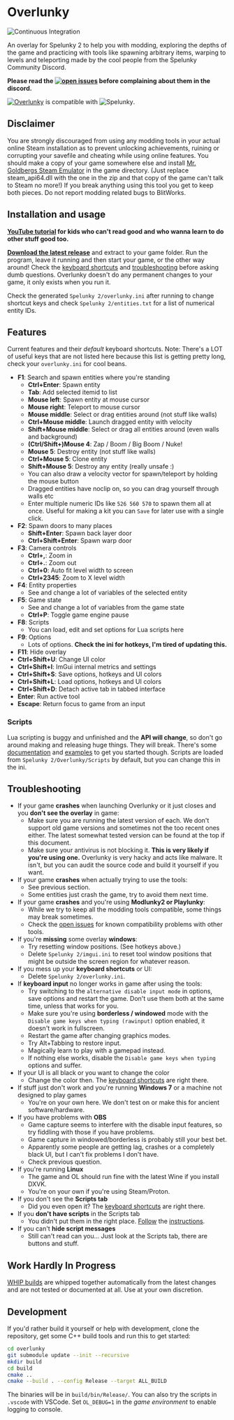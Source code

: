 # Overlunky
![Continuous Integration](https://github.com/spelunky-fyi/overlunky/workflows/Continuous%20Integration/badge.svg)

An overlay for Spelunky 2 to help you with modding, exploring the depths of the game and practicing with tools like spawning arbitrary items, warping to levels and teleporting made by the cool people from the Spelunky Community Discord.

**Please read the [![open issues](https://img.shields.io/github/issues-raw/spelunky-fyi/overlunky)](https://github.com/spelunky-fyi/overlunky/issues) before complaining about them in the discord.**

[![Overlunky](https://img.shields.io/github/v/release/spelunky-fyi/overlunky?label=Overlunky)](https://github.com/spelunky-fyi/overlunky/releases/latest) is compatible with ![Spelunky](https://img.shields.io/badge/Spelunky2-1.20.2a-green).

## Disclaimer
You are strongly discouraged from using any modding tools in your actual online Steam installation as to prevent unlocking achievements, ruining or corrupting your savefile and cheating while using online features. You should make a copy of your game somewhere else and install [Mr. Goldbergs Steam Emulator](https://mr_goldberg.gitlab.io/goldberg_emulator/) in the game directory. (Just replace steam_api64.dll with the one in the zip and that copy of the game can't talk to Steam no more!) If you break anything using this tool you get to keep both pieces. Do not report modding related bugs to BlitWorks.

## Installation and usage
**[YouTube tutorial](https://youtu.be/Zzba4cV9f2c) for kids who can't read good and who wanna learn to do other stuff good too.**

**[Download the latest release](https://github.com/spelunky-fyi/overlunky/releases/latest)** and extract to your game folder. Run the program, leave it running and then start your game, or the other way around! Check the [keyboard shortcuts](#features) and [troubleshooting](#troubleshooting) before asking dumb questions. Overlunky doesn't do any permanent changes to your game, it only exists when you run it.

Check the generated `Spelunky 2/overlunky.ini` after running to change shortcut keys and check `Spelunky 2/entities.txt` for a list of numerical entity IDs.

## Features
Current features and their *default* keyboard shortcuts. Note: There's a LOT of useful keys that are not listed here because this list is getting pretty long, check your `overlunky.ini` for cool beans.
  - **F1**: Search and spawn entities where you're standing
      + **Ctrl+Enter**: Spawn entity
      + **Tab**: Add selected itemid to list
      + **Mouse left**: Spawn entity at mouse cursor
      + **Mouse right**: Teleport to mouse cursor
      + **Mouse middle**: Select or drag entities around (not stuff like walls)
      + **Ctrl+Mouse middle**: Launch dragged entity with velocity
      + **Shift+Mouse middle**: Select or drag all entities around (even walls and background)
      + **(Ctrl/Shift+)Mouse 4**: Zap / Boom / Big Boom / Nuke!
      + **Mouse 5**: Destroy entity (not stuff like walls)
      + **Ctrl+Mouse 5**: Clone entity
      + **Shift+Mouse 5**: Destroy any entity (really unsafe :)
      + You can also draw a velocity vector for spawn/teleport by holding the mouse button
      + Dragged entities have noclip on, so you can drag yourself through walls etc
      + Enter multiple numeric IDs like `526 560 570` to spawn them all at once. Useful for making a kit you can `Save` for later use with a single click.
  - **F2**: Spawn doors to many places
      + **Shift+Enter**: Spawn back layer door
      + **Ctrl+Shift+Enter**: Spawn warp door
  - **F3**: Camera controls
      + **Ctrl+,**: Zoom in
      + **Ctrl+.**: Zoom out
      + **Ctrl+0**: Auto fit level width to screen
      + **Ctrl+2345**: Zoom to X level width
  - **F4**: Entity properties
      + See and change a lot of variables of the selected entity
  - **F5**: Game state
      + See and change a lot of variables from the game state
      + **Ctrl+P**: Toggle game engine pause
  - **F8**: Scripts
      + You can load, edit and set options for Lua scripts here
  - **F9**: Options
      + Lots of options. **Check the ini for hotkeys, I'm tired of updating this.**
  - **F11**: Hide overlay
  - **Ctrl+Shift+U**: Change UI color
  - **Ctrl+Shift+I**: ImGui internal metrics and settings
  - **Ctrl+Shift+S**: Save options, hotkeys and UI colors
  - **Ctrl+Shift+L**: Load options, hotkeys and UI colors
  - **Ctrl+Shift+D**: Detach active tab in tabbed interface
  - **Enter**: Run active tool
  - **Escape**: Return focus to game from an input

### Scripts
Lua scripting is buggy and unfinished and the **API will change**, so don't go around making and releasing huge things. They will break. There's some [documentation](https://github.com/spelunky-fyi/overlunky/blob/main/docs/script-api.md) and [examples](https://github.com/spelunky-fyi/overlunky/tree/main/examples) to get you started though. Scripts are loaded from `Spelunky 2/Overlunky/Scripts` by default, but you can change this in the ini.

## Troubleshooting
  - If your game **crashes** when launching Overlunky or it just closes and you **don't see the overlay** in game:
    + Make sure you are running the latest version of each. We don't support old game versions and sometimes not the too recent ones either. The latest somewhat tested version can be found at the top if this document.
    + Make sure your antivirus is not blocking it. **This is very likely if you're using one.** Overlunky is very hacky and acts like malware. It isn't, but you can audit the source code and build it yourself if you want.
  - If your game **crashes** when actually trying to use the tools:
    + See previous section.
    + Some entities just crash the game, try to avoid them next time.
  - If your game **crashes** and you're using **Modlunky2 or Playlunky**:
    + While we try to keep all the modding tools compatible, some things may break sometimes.
    + Check the [open issues](https://github.com/spelunky-fyi/overlunky/issues) for known compatibility problems with other tools.
  - If you're **missing** some overlay **windows**:
    + Try resetting window positions. (See hotkeys above.)
    + Delete `Spelunky 2/imgui.ini` to reset tool window positions that might be outside the screen region for whatever reason.
  - If you mess up your **keyboard shortcuts** or UI:
    + Delete `Spelunky 2/overlunky.ini`.
  - If **keyboard input** no longer works in game after using the tools:
    + Try switching to the `alternative disable input mode` in options, save options and restart the game. Don't use them both at the same time, unless that works for you.
    + Make sure you're using **borderless / windowed** mode with the `Disable game keys when typing (rawinput)` option enabled, it doesn't work in fullscreen.
    + Restart the game after changing graphics modes.
    + Try Alt+Tabbing to restore input.
    + Magically learn to play with a gamepad instead.
    + If nothing else works, disable the `Disable game keys when typing` options and suffer.
  - If your UI is all black or you want to change the color
    + Change the color then. The [keyboard shortcuts](#features) are right there.
  - If stuff just don't work and you're running **Windows 7** or a machine not designed to play games
    + You're on your own here. We don't test on or make this for ancient software/hardware.
  - If you have problems with **OBS**
    + Game capture seems to interfere with the disable input features, so try fiddling with those if you have problems.
    + Game capture in windowed/borderless is probably still your best bet.
    + Apparently some people are getting lag, crashes or a completely black UI, but I can't fix problems I don't have.
    + Check previous question.
  - If you're running **Linux**
    + The game and OL should run fine with the latest Wine if you install DXVK.
    + You're on your own if you're using Steam/Proton.
  - If you don't see the **Scripts tab**
    + Did you even open it? The [keyboard shortcuts](#features) are right there.
  - If you **don't have scripts** in the Scripts tab
    + You didn't put them in the right place. [Follow](#installation-and-usage) the [instructions](#scripts).
  - If you can't **hide script messages**
    + Still can't read can you... Just look at the Scripts tab, there are buttons and stuff.

## Work Hardly In Progress
[WHIP builds](https://github.com/spelunky-fyi/overlunky/releases/tag/whip) are whipped together automatically from the latest changes and are not tested or documented at all. Use at your own discretion.

## Development
If you'd rather build it yourself or help with development, clone the repository, get some C++ build tools and run this to get started:
```bash
cd overlunky
git submodule update --init --recursive
mkdir build
cd build
cmake ..
cmake --build . --config Release --target ALL_BUILD
```
The binaries will be in `build/bin/Release/`. You can also try the scripts in `.vscode` with VSCode. Set `OL_DEBUG=1` in the *game environment* to enable logging to console.
